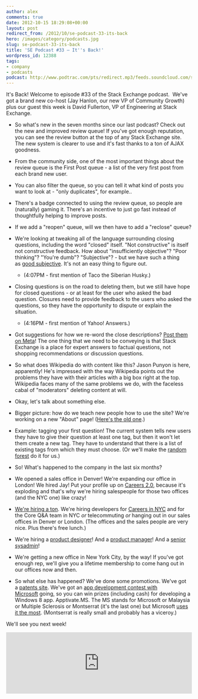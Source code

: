 ```yaml
---
author: alex
comments: true
date: 2012-10-15 18:29:08+00:00
layout: post
redirect_from: /2012/10/se-podcast-33-its-back
hero: /images/category/podcasts.jpg
slug: se-podcast-33-its-back
title: 'SE Podcast #33 – It''s Back!'
wordpress_id: 12388
tags:
- company
- podcasts
podcast: http://www.podtrac.com/pts/redirect.mp3/feeds.soundcloud.com/stream/63521866-stack-exchange-stack-exchange-podcast-33.mp3
---
```


It's Back! Welcome to episode #33 of the Stack Exchange podcast.  We've got a brand new co-host (Jay Hanlon, our new VP of Community Growth) plus our guest this week is David Fullerton, VP of Engineering at Stack Exchange.



	
  * So what's new in the seven months since our last podcast? Check out the new and improved review queue! If you've got enough reputation, you can see the review button at the top of any Stack Exchange site. The new system is clearer to use and it's fast thanks to a ton of AJAX goodness.

	
  * From the community side, one of the most important things about the review queue is the First Post queue - a list of the very first post from each brand new user.

	
  * You can also filter the queue, so you can tell it what kind of posts you want to look at - "only duplicates", for example..

	
  * There's a badge connected to using the review queue, so people are (naturally) gaming it. There's an incentive to just go fast instead of thoughtfully helping to improve posts.

	
  * If we add a "reopen" queue, will we then have to add a "reclose" queue?

	
  * We're looking at tweaking all of the language surrounding closing questions, including the word "closed" itself. "Not constructive" is itself not constructive feedback. How about "insufficiently objective"? "Poor thinking"? "You're dumb"? "Subjective"? - but we have such a thing as [good subjective](http://blog.stackoverflow.com/2010/09/good-subjective-bad-subjective/). It's not an easy thing to figure out.

	
    * (4:07PM - first mention of Taco the Siberian Husky.)




	
  * Closing questions is on the road to deleting them, but we still have hope for closed questions - or at least for the user who asked the bad question. Closures need to provide feedback to the users who asked the questions, so they have the opportunity to dispute or explain the situation.

	
    * (4:16PM - first mention of Yahoo! Answers.)




	
  * Got suggestions for how we re-word the close descriptions? [Post them on Meta](http://meta.stackoverflow.com/)! The one thing that we need to be conveying is that Stack Exchange is a place for expert answers to factual questions, not shopping recommendations or discussion questions.

	
  * So what does Wikipedia do with content like this? Jason Punyon is here, apparently! He's impressed with the way Wikipedia points out the problems they have with their articles with a big box right at the top. Wikipedia faces many of the same problems we do, with the faceless cabal of "moderators" deleting content at will.

	
  * Okay, let's talk about something else.

	
  * Bigger picture: how do we teach new people how to use the site? We're working on a new "About" page! ([Here's the old one](http://stackoverflow.com/about).)

	
  * Example: tagging your first question! The current system tells new users they have to give their question at least one tag, but then it won't let them create a new tag. They have to understand that there is a list of existing tags from which they must choose. (Or we'll make the [random forest](https://en.wikipedia.org/wiki/Random_forests) do it for us.)

	
  * So! What's happened to the company in the last six months?

	
  * We opened a sales office in Denver! We're expanding our office in London! We hired Jay! Put your profile up on [Careers 2.0](http://careers.stackoverflow.com/), because it's exploding and that's why we're hiring salespeople for those two offices (and the NYC one) like crazy!

	
  * [We're hiring a ton](http://stackexchange.com/about/hiring). We're hiring developers for [Careers in NYC](http://careers.stackoverflow.com/jobs/16279/stack-overflow-careers-developer-new-york-stack-exchange) and for the Core Q&A team in NYC _or_ telecommuting _or_ hanging out in our sales offices in Denver or London. (The offices and the sales people are very nice. Plus there's free lunch.)

	
  * We're hiring a [product designer](http://careers.stackoverflow.com/jobs/24481/product-designer-stack-exchange)! And a [product manager](http://careers.stackoverflow.com/jobs/23227/stack-exchange-product-manager-stack-exchange)! And a [senior sysadmin](http://careers.stackoverflow.com/jobs/24001/senior-systems-administrator-stack-exchange)!

	
  * We're getting a new office in New York City, by the way! If you've got enough rep, we'll give you a lifetime membership to come hang out in our offices now and then.

	
  * So what else has happened? We've done some promotions. We've got a [patents site](http://askpatents.com/). We've got an [app development contest with Microsoft](http://apptivate.ms/) going, so you can win prizes (including cash) for developing a Windows 8 app. Apptivate.MS. The MS stands for Microsoft or Malaysia or Multiple Sclerosis or Montserrat (it's the last one) but Microsoft [uses it the most](https://en.wikipedia.org/wiki/.ms). (Montserrat is really small and probably has a viceroy.)


We'll see you next week!


<iframe width="100%" height="166" scrolling="no" frameborder="no" src="https://w.soundcloud.com/player/?url=https%3A//api.soundcloud.com/tracks/63521866&amp;color=ff5500&amp;auto_play=false&amp;hide_related=false&amp;show_comments=true&amp;show_user=true&amp;show_reposts=false"></iframe>
